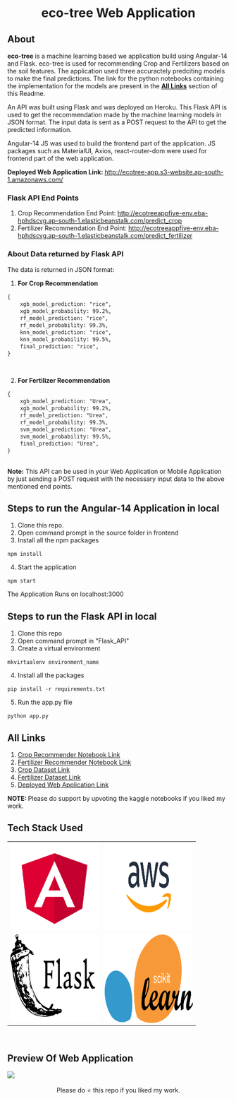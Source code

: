 <div align="center">

# eco-tree Web Application

</div>

## About

<b>eco-tree</b> is a machine learning based we application build using Angular-14 and Flask. eco-tree is used for recommending Crop and Fertilizers based on the soil features. The application used three accuractely predciting models to make the final predictions. The link for the python notebooks containing the implementation for the models are present in the <b><a href="#links">All Links</a></b> section of this Readme.<br/>

An API was built using Flask and was deployed on Heroku. This Flask API is used to get the recommendation made by the machine learning models in JSON format. The input data is sent as a POST request to the API to get the predicted information.<br/>

Angular-14 JS was used to build the frontend part of the application. JS packages such as MaterialUI, Axios, react-router-dom were used for frontend part of the web application.<br/>

<b>Deployed Web Application Link: </b>http://ecotree-app.s3-website.ap-south-1.amazonaws.com/
<br/>

<h3><b>Flask API End Points</b></h3>

1. Crop Recommendation End Point: http://ecotreeappfive-env.eba-hphdscvg.ap-south-1.elasticbeanstalk.com/predict_crop
2. Fertilizer Recommendation End Point: http://ecotreeappfive-env.eba-hphdscvg.ap-south-1.elasticbeanstalk.com/predict_fertilizer
   <br/>

<h3><b>About Data returned by Flask API</b></h3>

The data is returned in JSON format:<br/>

1. <b>For Crop Recommendation</b>

```
{
    xgb_model_prediction: "rice",
    xgb_model_probability: 99.2%,
    rf_model_prediction: "rice",
    rf_model_probability: 99.3%,
    knn_model_prediction: "rice",
    knn_model_probability: 99.5%,
    final_prediction: "rice",
}
```

<br/>

2. <b>For Fertilizer Recommendation</b>

```
{
    xgb_model_prediction: "Urea",
    xgb_model_probability: 99.2%,
    rf_model_prediction: "Urea",
    rf_model_probability: 99.3%,
    svm_model_prediction: "Urea",
    svm_model_probability: 99.5%,
    final_prediction: "Urea",
}
```

<br/>
<b>Note:</b> This API can be used in your Web Application or Mobile Application by just sending a POST request with the necessary input data to the above mentioned end points.

## Steps to run the Angular-14 Application in local

1. Clone this repo.
2. Open command prompt in the source folder in frontend
3. Install all the npm packages

```
npm install
```

4. Start the application

```
npm start
```

The Application Runs on localhost:3000

## Steps to run the Flask API in local

1. Clone this repo
2. Open command prompt in "Flask_API"
3. Create a virtual environment

```
mkvirtualenv environment_name
```

4. Install all the packages

```
pip install -r requirements.txt
```

5. Run the app.py file

```
python app.py
```

## <span id="links">All Links</span>

1. <a href="https://www.kaggle.com/code/pazindushane/crop-recommendation" target="_blank">Crop Recommender Notebook Link</a>
2. <a href="https://www.kaggle.com/code/pazindushane/fertilizers-recommendation" target="_blank">Fertilizer Recommender Notebook Link</a>
3. <a href="https://www.kaggle.com/atharvaingle/crop-recommendation-dataset" target="_blank">Crop Dataset Link</a>
4. <a href="https://www.kaggle.com/gdabhishek/fertilizer-prediction" target="_blank">Fertilizer Dataset Link</a>
5. <a href="http://ecotree-app.s3-website.ap-south-1.amazonaws.com" target="_blank">Deployed Web Application Link</a>

<b>NOTE: </b>Please do support by upvoting the kaggle notebooks if you liked my work.

## Tech Stack Used

<div align="center">

<table>
    <tr>
        <td><img src="./readme_assets/Angular.png" width="200px" height="200px" /></td>
        <td><img src="./readme_assets/aws.png" width="200px" height="200px" /></td>
    </tr>
    <tr>
        <td><img src="./readme_assets/flask.png" width="200px" height="200px" /></td>
        <td><img src="./readme_assets/scikit.png" width="200px" height="200px" /></td>
    </tr>
</table>

</div>

<br/>

## Preview Of Web Application

<img src="./readme_assets/preview.gif" />

<div align="center">

Please do ⭐ this repo if you liked my work.

</div>
